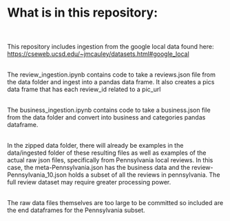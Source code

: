# What is in this repository: <br><br>

This repository includes ingestion from the google local data found here: https://cseweb.ucsd.edu/~jmcauley/datasets.html#google_local <br><br>

The review_ingestion.ipynb contains code to take a reviews.json file from the data folder and ingest into a pandas data frame.
It also creates a pics data frame that has each review_id related to a pic_url <br><br>

The business_ingestion.ipynb contains code to take a business.json file from the data folder and convert into business and categories pandas dataframe. 
<br><br>

In the zipped data folder, there will already be examples in the data/ingested folder of these resulting files as well as examples of the actual raw json files,
specifically from Pennsylvania local reviews. In this case, the meta-Pennsylvania.json has the business data and the review-Pennsylvania_10.json holds a subset of all the reviews in pennsylvania.
The full review dataset may require greater processing power. <br><br>

The raw data files themselves are too large to be committed so included are the end dataframes for the Pennsylvania subset.
